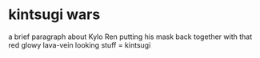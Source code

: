 # kintsugi wars

a brief paragraph about Kylo Ren putting his mask back together
with that red glowy lava-vein looking stuff
= kintsugi